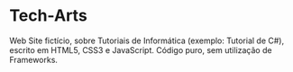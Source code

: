 # Tech-Arts
Web Site fictício, sobre Tutoriais de Informática (exemplo: Tutorial de C#), escrito em HTML5, CSS3 e JavaScript. Código puro, sem utilização de Frameworks.
